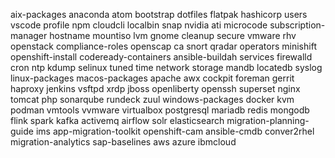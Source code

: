 
aix-packages
anaconda
atom
bootstrap
dotfiles
flatpak
hashicorp
users
vscode
profile
npm
cloudcli
localbin
snap
nvidia
ati
microcode
subscription-manager
hostname
mountiso
lvm
gnome
cleanup
secure
vmware
rhv
openstack
compliance-roles
openscap
ca
snort
qradar
operators
minishift
openshift-install
codeready-containers
ansible-buildah
services
firewalld
cron
ntp
kdump
selinux
tuned
time
network
storage
mandb
locatedb
syslog
linux-packages
macos-packages
apache
awx
cockpit
foreman
gerrit
haproxy
jenkins
vsftpd
xrdp
jboss
openliberty
openssh
superset
nginx
tomcat
php
sonarqube
rundeck
zuul
windows-packages
docker
kvm
podman
vmtools
vvmware
virtualbox
postgresql
mariadb
redis
mongodb
flink
spark
kafka
activemq
airflow
solr
elasticsearch
migration-planning-guide
ims
app-migration-toolkit
openshift-cam
ansible-cmdb
conver2rhel
migration-analytics
sap-baselines
aws
azure
ibmcloud
